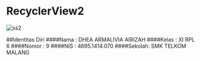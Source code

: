 # RecyclerView2

![ss2](https://s12.postimg.org/w8xgz47gp/Screenshot_2016_11_05_14_24_35.jpg)

##Identitas Diri
####Nama  : DHEA ARMALIVIA AIRIZAH
####Kelas : XI RPL 6
####Nomor : 9
####NIS   : 4695.1414.070
####Sekolah: SMK TELKOM MALANG

